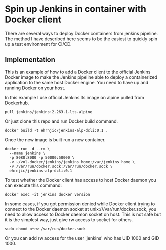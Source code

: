 # Spin up Jenkins in container with Docker client

There are several ways to deploy Docker containers from jenkins pipeline. The method I have described here seems to be the easiest to quickly spin up a test environment for CI/CD.

## Implementation

This is an example of how to add a Docker client to the official Jenkins Docker image to make the Jenkins pipeline able to deploy a containerized application to the same host Docker engine. You need to have up and running Docker on your host.

In this example I use official Jenkins lts image on alpine pulled from Dockerhub.

```
pull jenkins/jenkins:2.263.1-lts-alpine
```


Or just clone this repo and run Docker build command.

```
docker build -t ehrnjic/jenkins-alp-dcli:0.1 .
```


Once the new image is built run a new container.

```
docker run -d --rm \
  --name jenkins \
  -p 8080:8080 -p 50000:50000 \
  -v ~/vol-docker/jenkins/jenkins_home:/var/jenkins_home \
  -v /var/run/docker.sock:/var/run/docker.sock \
  ehrnjic/jenkins-alp-dcli:0.1
```

To test whether the Docker client has access to host Docker daemon you can execute this command:

```
docker exec -it jenkins docker version
```

In some cases, if you got permission denied while Docker client trying to connect to the Docker daemon socket at unix:///var/run/docker.sock, you need to allow access to Docker daemon socket on host. This is not safe but it is the simplest way, just give rw access to socket for others.

```
sudo chmod o+rw /var/run/docker.sock
```

Or you can add rw access for the user 'jenkins' who has UID 1000 and GID 1000.